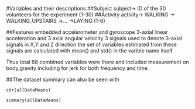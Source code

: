 #Variables and their descriptions
##Subject
subject-> ID of the 30 volunteers for the experiment
          (1-30)
##Activity
activity-> WALKING
        -> WALKING_UPSTAIRS
        ->...
        ->LAYING
        (1-6)

##Features
embedded accelerometer and gyroscope
3-axial linear acceleration and 3 axial angular velocity
3 signals used to denote 3-axial signals in X,Y and Z direction
the set of variables estimated from these signals are calculated with mean() and std() in the varible name itself


Thus total 68 combined variables were there and included measurement on body,gravity including for jerk for both frequency and time.


##The dataset summary can also be seen with 

```{r}
str(allDataMeans)
```
```{r}
summary(allDataMeans)
```
            

